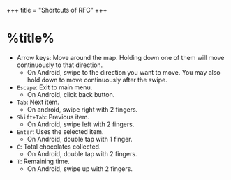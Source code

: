 +++
title = "Shortcuts of RFC"
+++
# %title%
- Arrow keys: Move around the map. Holding down one of them will move continuously to that direction.
	- On Android, swipe to the direction you want to move. You may also hold down to move continuously after the swipe.
- `Escape`: Exit to main menu.
	- On Android, click back button.
- `Tab`: Next item.
	- On android, swipe right with 2 fingers.
- `Shift+Tab`: Previous item.
	- On Android, swipe left with 2 fingers.
- `Enter`: Uses the selected item.
	- On Android, double tap with 1 finger.
- `C`: Total chocolates collected.
	- On Android, double tap with 2 fingers.
- `T`: Remaining time.
	- On Android, swipe up with 2 fingers.

